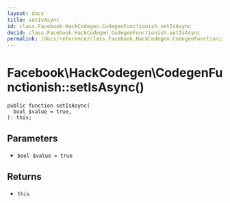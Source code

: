 ```yaml
---
layout: docs
title: setIsAsync
id: class.Facebook.HackCodegen.CodegenFunctionish.setIsAsync
docid: class.Facebook.HackCodegen.CodegenFunctionish.setIsAsync
permalink: /docs/reference/class.Facebook.HackCodegen.CodegenFunctionish.setIsAsync.md
---
```

# Facebook\\HackCodegen\\CodegenFunctionish::setIsAsync()




``` Hack
public function setIsAsync(
  bool $value = true,
): this;
```




## Parameters




+ ` bool $value = true `




## Returns




* ` this `